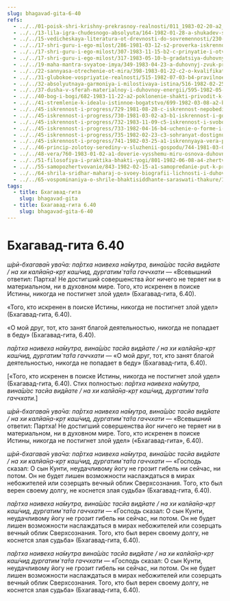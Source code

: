 ```yaml
---
slug: bhagavad-gita-6-40
refs:
  - ../../01-poisk-shri-krishny-prekrasnoy-realnosti/011_1983-02-20-a2_sridharmj_nichto_menshee_chem_koncepcija_krishny_ne_udovletvorit_nas.md
  - ../../13-lila-igra-chudesnogo-absolyuta/164-1982-01-28-a-shukadev-shri-chajtanya-i-gaudiya-math-yavlyayut-chistotu-krishna-lily.md
  - ../../15-vedicheskaya-literatura-ot-drevnosti-do-sovremennosti/230-1982-02-28-a2-o-knige-rodstvennyj-mir-ili-otnositelnye-miry.md
  - ../../17-shri-guru-i-ego-milost/286-1981-03-12-s2-proverka-iskrennosti-achari.md
  - ../../17-shri-guru-i-ego-milost/307-1983-11-15-b2-c-prinyatie-i-otverzhenie-mnogochislennyh-kontseptsij-i-guru-v-duhovnom-samoopredelenii.md
  - ../../17-shri-guru-i-ego-milost/317-1983-05-10-b-gradatsiya-duhovnyh-uchitelej.md
  - ../../19-maha-mantra-svyatoe-imya/349-1983-04-23-a-duhovnyj-zvuk-privedet-na-zemlyu-lyubvi.md
  - ../../22-sannyasa-otrechenie-ot-mira/398-1983-01-22-c2-o-kvalifikatsii-dlya-prinyatiya-sannyasy.md
  - ../../31-glubokoe-vospriyatie-realnosti/515-1982-07-03-b4-pravilnoe-otnoshenie-k-okruzhayushhim-obstoyatelstvam-pri-poiske-istiny.md
  - ../../32-absolyutnaya-garmoniya-i-milostivaya-istina/516-1982-02-25-a-b1-c3-b3-c1-c4-uchenie-shridhara-maharadzha-o-garmonii-i-istine.md
  - ../../37-dusha-v-sferah-materialnoy-i-duhovnoy-energii/595-1982-05-06-b4-iskrennost-i-nastojchivost-pozvolyat-dushe-obresti-soznanie-krishny.md
  - ../../40-bog-i-bogi/682-1983-11-22-a2-poklonenie-shakti-privodit-k-razlichnym-rezultatam-v-zavisimosti-ot-iskrennosti.md
  - ../../41-stremlenie-k-idealu-istinnoe-bogatstvo/699-1982-03-08-a2-b1-b7-budushhee-togo-kto-obrel-svyaz-s-gospodom-luchezarno.md
  - ../../45-iskrennost-i-progress/729-1981-08-28-c-iskrennost-nepobedima.md
  - ../../45-iskrennost-i-progress/730-1981-03-02-a3-b1-iskrennost-i-golos-sovesti-na-duhovnom-puti.md
  - ../../45-iskrennost-i-progress/732-1983-11-09-c5-iskrennost-i-svoboda-ot-predrassudkov-pozvolyat-po-dostoinstvu-otsenit-uchenie-shri-gaurangi.md
  - ../../45-iskrennost-i-progress/733-1982-04-16-b4-uchenie-o-forme-i-suti-iskrennosti-i-progresse-v-gite.md
  - ../../45-iskrennost-i-progress/735-1982-02-23-c3-sohranyat-dostignutoe-polozhenie-i-dvigatsya-vpered.md
  - ../../45-iskrennost-i-progress/741-1982-03-25-a1-iskrennyaya-vera-pozvolit-preodolet-trudnosti.md
  - ../../46-princip-zolotoy-serediny-v-sluzhenii-gospodu/744-1981-03-07-a3-b1-b4-sredinnyj-put-pri-obshhenii-s-protivopolozhnym-polom.md
  - ../../48-vera/760-1983-01-02-a1-doverie-vysshemu-miru-osnova-duhovnoj-zhizni.md
  - ../../51-filosofiya-i-praktika-bhakti-yogi/801-1982-06-08-a4-zhertvennost-iskrennost-i-sadhu-sanga-put-k-istinnoj-molitve.md
  - ../../55-samopozhertvovanie/843-1982-02-15-a1-samopredanie-put-k-probuzhdeniyu-istinnogo-ya.md
  - ../../64-shrila-sridhar-maharaj-o-svoey-biografii-lichnosti-i-duhovnom-opyte/992-1981-03-12-a1-bog-pomogaet-iskrennim-iskatelyam-istiny-o-miltone-i-vordsvorte.md
  - ../../65-vospominaniya-o-shrile-bhaktisiddhante-saraswati-thakure/1030-1982-02-23-b3-duhovnyj-uchitel-mozhet-yavlyat-sebya-v-raznyh-oblikah.md
tags:
  - title: Бхагавад-гита
    slug: bhagavad-gita
  - title: Бхагавад-гита 6.40
    slug: bhagavad-gita-6-40
---
```


# Бхагавад-гита 6.40

*ш́рӣ-бхагава̄н ува̄ча: па̄ртха наивеха на̄мутра, вина̄ш́ас тасйа видйате / на хи калйа̄н̣а-кр̣т каш́чид, дургатим̇ та̄та гаччхати* — «Всевышний ответил: Партха! Не достигший совершенства йог ничего не теряет ни в материальном, ни в духовном мире. Того, кто искренен в поиске Истины, никогда не постигнет злой удел» (Бхагавад-гита, 6.40).

«Того, кто искренен в поиске Истины, никогда не постигнет злой удел» (Бхагавад-гита, 6.40).


«О мой друг, тот, кто занят благой деятельностью, никогда не попадает в беду» (Бхагавад-гита, 6.40).

*па̄ртха наивеха на̄мутра, вина̄ш́ас тасйа видйате / на хи калйа̄н̣а-кр̣т каш́чид, дургатим̇ та̄та гаччхати* — «О мой друг, тот, кто занят благой деятельностью, никогда не попадает в беду» (Бхагавад-гита, 6.40).

[«Того, кто искренен в поиске Истины, никогда не постигнет злой удел» (Бхагавад-гита, 6.40). Стих полностью: *па̄ртха наивеха на̄мутра, вина̄ш́ас тасйа видйате / на хи калйа̄н̣а-кр̣т каш́чид, дургатим̇ та̄та гаччхати*.]

*ш́рӣ-бхагава̄н ува̄ча: па̄ртха наивеха на̄мутра, вина̄ш́ас тасйа видйате / на хи калйа̄н̣а-кр̣т каш́чид, дургатим̇ та̄та гаччхати* — «Всевышний ответил: Партха! Не достигший совершенства йог ничего не теряет ни в материальном, ни в духовном мире. Того, кто искренен в поиске Истины, никогда не постигнет злой удел» («Бхагавад-гита», 6.40).

*ш́рӣ-бхагава̄н ува̄ча: па̄ртха наивеха на̄мутра, вина̄ш́ас тасйа видйате / на хи калйа̄н̣а-кр̣т каш́чид, дургатим̇ та̄та гаччхати* — «Господь сказал: О сын Кунти, неудачливому йогу не грозит гибель ни сейчас, ни потом. Он не будет лишен возможности наслаждаться в мирах небожителей или созерцать вечный облик Сверхсознания. Того, кто был верен своему долгу, не коснется злая судьба» (Бхагавад-гита, 6.40).

*па̄ртха наивеха на̄мутра, вина̄ш́ас тасйа видйате / на хи калйа̄н̣а-кр̣т каш́чид, дургатим̇ та̄та гаччхати* — «Господь сказал: О сын Кунти, неудачливому йогу не грозит гибель ни сейчас, ни потом. Он не будет лишен возможности наслаждаться в мирах небожителей или созерцать вечный облик Сверхсознания. Того, кто был верен своему долгу, не коснется злая судьба» (Бхагавад-гита, 6.40).


*па̄ртха наивеха на̄мутра вина̄ш́ас тасйа видйате / на хи калйа̄н̣а-кр̣т каш́чид дургатим̇ та̄та гаччхати* — «Господь сказал: О сын Кунти, неудачливому йогу не грозит гибель ни сейчас, ни потом. Он не будет лишен возможности наслаждаться в мирах небожителей или созерцать вечный облик Сверхсознания. Того, кто был верен своему долгу, не коснется злая судьба» (Бхагавад-гита, 6.40).

